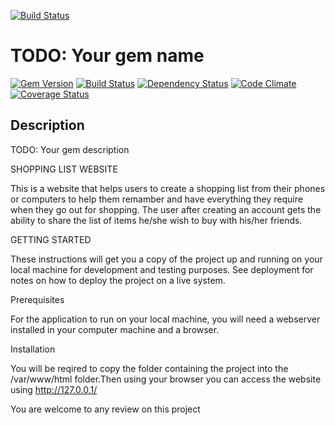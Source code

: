 [![Build Status](https://travis-ci.org/BillSam/Shopping-List_2.svg?branch=master)](https://travis-ci.org/BillSam/Shopping-List_2)

# TODO: Your gem name

[![Gem Version][GV img]][Gem Version]
[![Build Status][BS img]][Build Status]
[![Dependency Status][DS img]][Dependency Status]
[![Code Climate][CC img]][Code Climate]
[![Coverage Status][CS img]][Coverage Status]

## Description

TODO: Your gem description

[Gem Version]: https://rubygems.org/gems/boolean_class
[Build Status]: https://travis-ci.org/BillSam/Shopping-List_2.git
[travis pull requests]: https://travis-ci.org/BillSam/Shopping-List_2.git/pull_requests
[Dependency Status]: https://gemnasium.com/BillSam/Shopping-List_2.git
[Code Climate]: https://codeclimate.com/github/BillSam/Shopping-List_2.git
[Coverage Status]: https://coveralls.io/r/BillSam/Shopping-List_2.git

[GV img]: https://badge.fury.io/rb/Shopping-List_2.git.png
[BS img]: https://travis-ci.org/BillSam/Shopping-List_2.git.png
[DS img]: https://gemnasium.com/BillSam/Shopping-List_2.git.png
[CC img]: https://codeclimate.com/github/BillSam/Shopping-List_2.git.png
[CS img]: https://coveralls.io/repos/elgalu/boolean_class/badge.png?branch=master
SHOPPING LIST WEBSITE

This is a website that helps users to create a shopping list from their phones or computers
to help them remamber and have everything they require when they go out for shopping. The 
user after creating an account gets the ability to share the list of items he/she wish to buy
with his/her friends.

GETTING STARTED

These instructions will get you a copy of the project up and running on your local machine for 
development and testing purposes. See deployment for notes on how to deploy the project on a 
live system.

Prerequisites

For the application to run on your local machine, you will need a webserver installed in your
computer machine and a browser.

Installation

You will be reqired to copy the folder containing the project into the /var/www/html folder.Then using your 
browser you can access the website using http://127.0.0.1/


You are welcome to any review on this project


